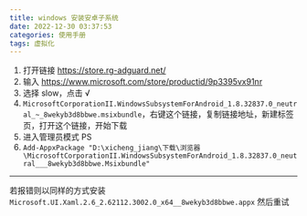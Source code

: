 ```yaml
---
title: windows 安装安卓子系统
date: 2022-12-30 03:37:53
categories: 使用手册
tags: 虚拟化
---
```


1. 打开链接 https://store.rg-adguard.net/
2. 输入 https://www.microsoft.com/store/productid/9p3395vx91nr
3. 选择 slow，点击 √
4. `MicrosoftCorporationII.WindowsSubsystemForAndroid_1.8.32837.0_neutral_~_8wekyb3d8bbwe.msixbundle`，右键这个链接，复制链接地址，新建标签页，打开这个链接，开始下载
5. 进入管理员模式 PS
6. `Add-AppxPackage "D:\xicheng_jiang\下载\浏览器\MicrosoftCorporationII.WindowsSubsystemForAndroid_1.8.32837.0_neutral___8wekyb3d8bbwe.Msixbundle"`

---
若报错则以同样的方式安装 `Microsoft.UI.Xaml.2.6_2.62112.3002.0_x64__8wekyb3d8bbwe.appx`
然后重试


